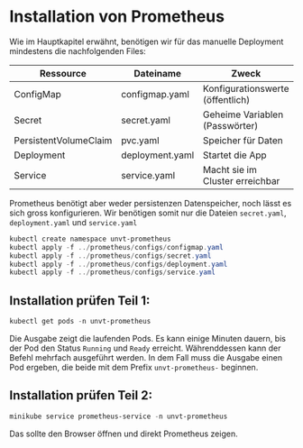 # Installation von Prometheus

Wie im Hauptkapitel erwähnt, benötigen wir für das manuelle Deployment mindestens die nachfolgenden Files:

| Ressource             | Dateiname               | Zweck                            |
| --------------------- | ----------------------- | -------------------------------- |
| ConfigMap             | configmap.yaml          | Konfigurationswerte (öffentlich) |
| Secret                | secret.yaml             | Geheime Variablen (Passwörter)   |
| PersistentVolumeClaim | pvc.yaml                | Speicher für Daten               |
| Deployment            | deployment.yaml         | Startet die App                  |
| Service               | service.yaml            | Macht sie im Cluster erreichbar  |

Prometheus benötigt aber weder persistenzen Datenspeicher, noch lässt es sich gross konfigurieren. Wir benötigen somit nur die Dateien `secret.yaml`, `deployment.yaml` und `service.yaml`


```powershell
kubectl create namespace unvt-prometheus
kubectl apply -f ../prometheus/configs/configmap.yaml
kubectl apply -f ../prometheus/configs/secret.yaml
kubectl apply -f ../prometheus/configs/deployment.yaml
kubectl apply -f ../prometheus/configs/service.yaml
```

## Installation prüfen Teil 1:

```powershell
kubectl get pods -n unvt-prometheus
```

Die Ausgabe zeigt die laufenden Pods. Es kann einige Minuten dauern, bis der Pod den Status `Running` und `Ready` erreicht. Währenddessen kann der Befehl mehrfach ausgeführt werden. In dem Fall muss die Ausgabe einen Pod ergeben, die beide mit dem Prefix `unvt-prometheus-` beginnen.

## Installation prüfen Teil 2:
```powershell
minikube service prometheus-service -n unvt-prometheus
```

Das sollte den Browser öffnen und direkt Prometheus zeigen.